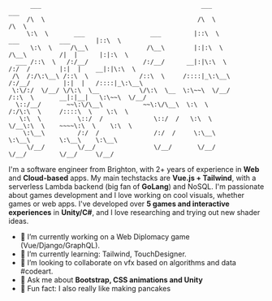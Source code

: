 ```ascii
      ___                                            ___                                              ___     
     /\  \                                          /\  \                                            /\  \    
     \:\  \       ___                  ___         |::\  \                  ___           ___       |::\  \   
      \:\  \     /\__\                /\__\        |:|:\  \                /\__\         /|  |      |:|:\  \  
  ___ /::\  \   /:/__/               /:/__/      __|:|\:\  \              /:/  /        |:|  |    __|:|\:\  \ 
 /\  /:/\:\__\ /::\  \              /::\  \     /::::|_\:\__\            /:/__/         |:|  |   /::::|_\:\__\
 \:\/:/  \/__/ \/\:\  \__           \/\:\  \__  \:\~~\  \/__/           /::\  \       __|:|__|   \:\~~\  \/__/
  \::/__/       ~~\:\/\__\           ~~\:\/\__\  \:\  \                /:/\:\  \     /::::\  \    \:\  \      
   \:\  \          \::/  /              \::/  /   \:\  \               \/__\:\  \    ~~~~\:\  \    \:\  \     
    \:\__\         /:/  /               /:/  /     \:\__\                   \:\__\        \:\__\    \:\__\    
     \/__/         \/__/                \/__/       \/__/                    \/__/         \/__/     \/__/    
```

I'm a software engineer from Brighton, with 2+ years of experience in **Web** and **Cloud-based** apps. My main techstacks are **Vue.js + Tailwind**, with a serverless Lambda backend (big fan of **GoLang**) and NoSQL. I'm passionate about games development and I love working on cool visuals, whether games or web apps. I've developed over **5 games and interactive experiences** in **Unity/C#**, and I love researching and trying out new shader ideas.

- 🔭 I’m currently working on a Web Diplomacy game (Vue/Django/GraphQL).
- 🌱 I’m currently learning: Tailwind, TouchDesigner.
- 👯 I’m looking to collaborate on vfx based on algorithms and data #codeart.
- 💬 Ask me about **Bootstrap, CSS animations and Unity**
- &#129374; Fun fact: I also really like making pancakes
